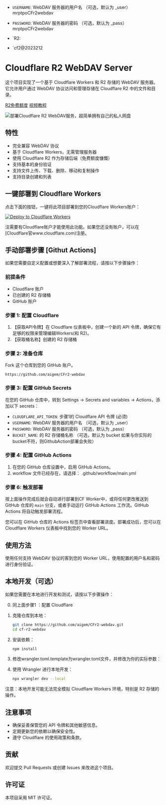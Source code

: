 - `USERNAME`: WebDAV 服务器的用户名 （可选，默认为 _user）mrptpoCFr2webdav
- `PASSWORD`: WebDAV 服务器的密码 （可选，默认为 _pass）mrptpoCFr2webdav


- `R2:
- `cf2@2023212

# Cloudflare R2 WebDAV Server
 
这个项目实现了一个基于 Cloudflare Workers 和 R2 存储的 WebDAV 服务器。它允许用户通过 WebDAV 协议访问和管理存储在 Cloudflare R2 中的文件和目录。

[R2免费额度](https://developers.cloudflare.com/r2/pricing/)  [视频教程](https://www.bilibili.com/video/BV1mh4peNECe/)

![部署Cloudflare R2 WebDAV服务，超简单拥有自己的私人网盘](https://raw.githubusercontent.com/aigem/CFr2-webdav/main/%E5%85%8D%E8%B4%B9%E4%B8%80%E9%94%AE%E9%83%A8%E7%BD%B2Cloudflare%20R2%20WebDAV%E6%9C%8D%E5%8A%A1%EF%BC%8C%E8%B6%85%E7%AE%80%E5%8D%95%E6%8B%A5%E6%9C%89%E8%87%AA%E5%B7%B1%E7%9A%84%E7%A7%81%E4%BA%BA%E7%BD%91%E7%9B%98-%E5%B0%81%E9%9D%A2.jpg)


## 特性

- 完全兼容 WebDAV 协议
- 基于 Cloudflare Workers，无需管理服务器
- 使用 Cloudflare R2 作为存储后端（免费额度慷慨）
- 支持基本的身份验证
- 支持文件上传、下载、删除、移动和复制操作
- 支持目录创建和列表

## 一键部署到 Cloudflare Workers

点击下面的按钮，一键将此项目部署到您的Cloudflare Workers账户：

[![Deploy to Cloudflare Workers](https://deploy.workers.cloudflare.com/button)](https://deploy.workers.cloudflare.com/?url=https://github.com/aigem/CFr2-webdav)

注需要有Cloudflare账户才能使用此功能。如果您还没有账户，可以在[Cloudflare官www.cloudflare.com)注册。

## 手动部署步骤 [Githut Actions]

如果您需要自定义配置或想要深入了解部署流程，请按以下步骤操作：

### 前提条件

- Cloudflare 账户
- 已创建的 R2 存储桶
- GitHub 账户

### 步骤 1: 配置 Cloudflare

1. 【获取API令牌】在 Cloudflare 仪表板中，创建一个新的 API 令牌，确保它有足够的权限来管理编辑Workers(和 R2)。
2. 【获取桶名称】创建的 R2 存储桶

### 步骤 2: 准备仓库

Fork 这个仓库到您的 GitHub 账户。
```
https://github.com/aigem/CFr2-webdav
```

### 步骤 3: 配置 GitHub Secrets

在您的 GitHub 仓库中，转到 Settings -> Secrets and variables -> Actions，添加以下 secrets：

- `CLOUDFLARE_API_TOKEN`: 步骤1的 Cloudflare API 令牌 (必须)
- `USERNAME`: WebDAV 服务器的用户名 （可选，默认为 _user）
- `PASSWORD`: WebDAV 服务器的密码 （可选，默认为 _pass）
- `BUCKET_NAME`: 的 R2 存储桶名称 （可选，默认为 bucket 如果与你实际的bucket不符，则GithubAction部署会失败）

### 步骤 4: 配置 GitHub Actions

1. 在您的 GitHub 仓库设置中，启用 GitHub Actions。
2. workflow 文件已经存在，请选择： .github/workflow/main.yml

### 步骤 6: 触发部署

按上面操作完成后就会自动进行部署到CF Worker中，或将任何更改推送到 GitHub 仓库的 `main` 分支，或者手动运行 GitHub Actions 工作流。GitHub Actions 将自动触发部署流程。

您可以在 GitHub 仓库的 Actions 标签页中查看部署进度。部署成功后，您可以在 Cloudflare Workers 仪表板中找到您的 Worker URL。

## 使用方法

使用任何支持 WebDAV 协议的客到您的 Worker URL，使用配置的用户名和密码进行身份验证。


## 本地开发（可选）

如果您需要在本地进行开发和测试，请按以下步骤操作：

0. 同上面步骤1 ：配置 Cloudflare

1. 克隆仓库到本地：
   ```bash
   git clone https://github.com/aigem/CFr2-webdav.git
   cd cf-r2-webdav
   ```

2. 安装依赖：
   ```bash
   npm install
   ```

3. 修改wrangler.toml.template为wrangler.toml文件，并修改为你的实际参数：
  
4. 使用 Wrangler 进行本地开发：
   ```bash
   npx wrangler dev --local
   ```

注意：本地开发可能无法完全模拟 Cloudflare Workers 环境，特别是 R2 存储的操作。

## 注意事项

- 确保妥善保管您的 API 令牌和其他敏感信息。
- 定期更新您的依赖以确保安全性。
- 遵守 Cloudflare 的使用政策和条款。

## 贡献

欢迎提交 Pull Requests 或创建 Issues 来改进这个项目。

## 许可证

本项目采用 MIT 许可证。
